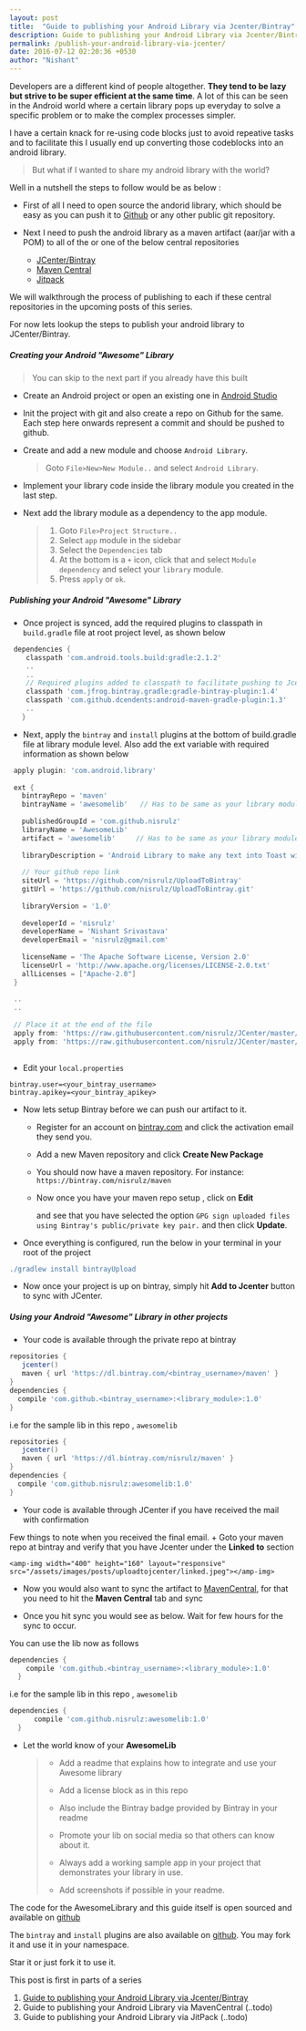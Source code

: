```yaml
---
layout: post
title:  "Guide to publishing your Android Library via Jcenter/Bintray"
description: Guide to publishing your Android Library via Jcenter/Bintray
permalink: /publish-your-android-library-via-jcenter/
date: 2016-07-12 02:20:36 +0530
author: "Nishant"
---
```


Developers are a different kind of people altogether. __They tend to be lazy but strive to be super efficient at the same time__.
A lot of this can be seen in the Android world where a certain library pops up everyday to solve a specific problem or  to make the complex processes simpler.

I have a certain knack for re-using code blocks just to avoid repeative tasks and to facilitate this I usually end up converting those codeblocks into an android library.

> But what if I wanted to share my android library with the world?

Well in a nutshell the steps to follow would be as below :

+ First of all I need to open source the andorid library, which should be easy as you can push it to [Github](https://github.com/) or any other public git repository.
+ Next I need to push the android library as a maven artifact (aar/jar with a POM) to all of the or one of the below central repositories

	+ [JCenter/Bintray](https://bintray.com/) 
	+ [Maven Central](https://search.maven.org/)
	+ [Jitpack](https://www.jitpack.io/)

We will walkthrough the process of publishing to each if these central repositories in the upcoming posts of this series. 

For now lets lookup the steps to publish your android library to JCenter/Bintray.


##### Creating your Android "Awesome" Library
> You can skip to the next part if you already have this built

+ Create an Android project or open an existing one in [Android Studio](https://en.wikipedia.org/wiki/Android_Studio)
+ Init the project with git and also create a repo on Github for the same. Each step here onwards represent a commit and should be pushed to github.
+ Create and add a new module and choose `Android Library`.
   
   > Goto `File>New>New Module..` and select `Android Library`.
   
   <amp-img width="400" height="100" layout="responsive" src="/assets/images/posts/uploadtojcenter/newmodule.jpeg"></amp-img>
   
   <amp-img width="400" height="255" layout="responsive" src="/assets/images/posts/uploadtojcenter/newlib.jpeg"></amp-img>
   
   <amp-img width="400" height="255" layout="responsive" src="/assets/images/posts/uploadtojcenter/newlibinfo.jpeg"></amp-img>

+ Implement your library code inside the library module you created in the last step.
+ Next add the library module as a dependency to the app module.

   > 1. Goto `File>Project Structure..`
   > 1. Select `app` module in the sidebar
   > 1. Select the `Dependencies` tab
   > 1. At the bottom is a `+` icon, click that and select `Module dependency` and select your `library` module.
   > 1. Press `apply` or `ok`.
   
   <amp-img width="200" height="30" layout="responsive" src="/assets/images/posts/uploadtojcenter/project.jpeg"></amp-img>
   
   <amp-img width="400" height="320" layout="responsive" src="/assets/images/posts/uploadtojcenter/prjstruct.jpeg"></amp-img>
   
   <amp-img width="320" height="80" layout="responsive" src="/assets/images/posts/uploadtojcenter/addmodule.jpeg"></amp-img>
   
##### Publishing your Android "Awesome" Library

+ Once project is synced, add the required plugins to classpath in `build.gradle` file at root project level, as shown below

```gradle
 dependencies {
    classpath 'com.android.tools.build:gradle:2.1.2'
    ..
    ..
    // Required plugins added to classpath to facilitate pushing to Jcenter/Bintray
    classpath 'com.jfrog.bintray.gradle:gradle-bintray-plugin:1.4'
    classpath 'com.github.dcendents:android-maven-gradle-plugin:1.3'
    ..
   }
```
+ Next, apply the `bintray` and `install` plugins at the bottom of build.gradle file at library module level. Also add the ext variable with required information as shown below

```gradle
 apply plugin: 'com.android.library'
 
 ext {
   bintrayRepo = 'maven'
   bintrayName = 'awesomelib'   // Has to be same as your library module name
 
   publishedGroupId = 'com.github.nisrulz'
   libraryName = 'AwesomeLib'
   artifact = 'awesomelib'     // Has to be same as your library module name
 
   libraryDescription = 'Android Library to make any text into Toast with Awesome prepended to the text'
 
   // Your github repo link
   siteUrl = 'https://github.com/nisrulz/UploadToBintray'
   gitUrl = 'https://github.com/nisrulz/UploadToBintray.git'
 
   libraryVersion = '1.0'
 
   developerId = 'nisrulz'
   developerName = 'Nishant Srivastava'
   developerEmail = 'nisrulz@gmail.com'
 
   licenseName = 'The Apache Software License, Version 2.0'
   licenseUrl = 'http://www.apache.org/licenses/LICENSE-2.0.txt'
   allLicenses = ["Apache-2.0"]
 }
 
 ..
 ..
 
 // Place it at the end of the file
 apply from: 'https://raw.githubusercontent.com/nisrulz/JCenter/master/installv1.gradle'
 apply from: 'https://raw.githubusercontent.com/nisrulz/JCenter/master/bintrayv1.gradle'
 
```  

+ Edit your `local.properties`

```
bintray.user=<your_bintray_username>
bintray.apikey=<your_bintray_apikey>
```
  
+ Now lets setup Bintray before we can push our artifact to it.
  + Register for an account on [bintray.com](https://bintray.com/) and click the activation email they send you.
  + Add a new Maven repository and click **Create New Package**
  + You should now have a maven repository. For instance:
    `https://bintray.com/nisrulz/maven`
  + Now once you have your maven repo setup , click on **Edit**
  
    <amp-img width="400" height="350" layout="responsive" src="/assets/images/posts/uploadtojcenter/edit.jpeg"></amp-img>
    
    and see that you have selected the option `GPG sign uploaded files using Bintray's public/private key pair.` and then click **Update**.
    
    <amp-img width="400" height="100" layout="responsive" src="/assets/images/posts/uploadtojcenter/gpg.jpeg"></amp-img>
    
  
+ Once everything is configured, run the below in your terminal in your root of the project

```gradle
./gradlew install bintrayUpload
```

+ Now once your project is up on bintray, simply hit **Add to Jcenter** button to sync with JCenter.

  <amp-img width="400" height="100" layout="responsive" src="/assets/images/posts/uploadtojcenter/addtojcenter.jpeg"></amp-img>

##### Using your Android "Awesome" Library in other projects
+ Your code is available through the private repo at bintray

```gradle
repositories { 
   jcenter()
   maven { url 'https://dl.bintray.com/<bintray_username>/maven' }
}
dependencies {
  compile 'com.github.<bintray_username>:<library_module>:1.0'
}
```
    
i.e for the sample lib in this repo , `awesomelib`

```gradle
repositories { 
   jcenter()
   maven { url 'https://dl.bintray.com/nisrulz/maven' }
}
dependencies {
  compile 'com.github.nisrulz:awesomelib:1.0'
}
```
  
+ Your code is available through JCenter if you have received the mail with confirmation

    <amp-img width="400" height="20" layout="responsive" src="/assets/images/posts/uploadtojcenter/finalmail.jpeg"></amp-img>

Few things to note when you received the final email.
	+ Goto your maven repo at bintray and verify that you have Jcenter under the **Linked to** section

    <amp-img width="400" height="160" layout="responsive" src="/assets/images/posts/uploadtojcenter/linked.jpeg"></amp-img>

  + Now you would also want to sync the artifact to [MavenCentral](https://search.maven.org/), for that you need to hit the **Maven Central** tab and sync

    <amp-img width="400" height="160" layout="responsive" src="/assets/images/posts/uploadtojcenter/synctomaven.jpeg"></amp-img>

  + Once you hit sync you would see as below. Wait for few hours for the sync to occur.

    <amp-img width="400" height="150" layout="responsive" src="/assets/images/posts/uploadtojcenter/syncstatus.jpeg"></amp-img>

You can use the lib now as follows

```gradle
dependencies {
    compile 'com.github.<bintray_username>:<library_module>:1.0'
  }
```

i.e for the sample lib in this repo , `awesomelib`

```gradle
dependencies {
      compile 'com.github.nisrulz:awesomelib:1.0'
  }
```

+ Let the world know of your **AwesomeLib** 

  > + Add a readme that explains how to integrate and use your Awesome library
  > + Add a license block as in this repo
  > + Also include the Bintray badge provided by Bintray in your readme
  >
  >   <amp-img width="400" height="230" layout="responsive" src="/assets/images/posts/uploadtojcenter/badge.jpeg"></amp-img>
  > + Promote your lib on social media so that others can know about it.
  > + Always add a working sample app in your project that demonstrates your library in use.
  > + Add screenshots if possible in your readme.


The code for the AwesomeLibrary and this guide itself is open sourced and available on [github](https://github.com/nisrulz/UploadToBintray)

The `bintray` and `install` plugins are also available on [github](https://github.com/nisrulz/JCenter). You may fork it and use it in your namespace.

Star it or just fork it to use it.

This post is first in parts of a series

1. [Guide to publishing your Android Library via Jcenter/Bintray](#)
1. Guide to publishing your Android Library via MavenCentral (..todo)
1. Guide to publishing your Android Library via JitPack (..todo)
